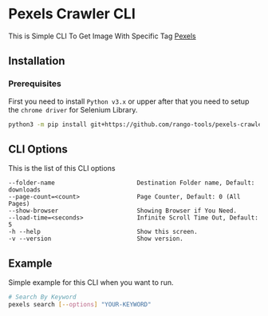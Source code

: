 # Pexels Crawler CLI
This is Simple CLI To Get Image With Specific Tag [Pexels](https://www.pexels.com/)


## Installation

### Prerequisites
First you need to install `Python v3.x` or upper after that you need to setup the `chrome driver` for Selenium Library.

```bash
python3 -m pip install git+https://github.com/rango-tools/pexels-crawler-cli
```

## CLI Options
This is the list of this CLI options
```
--folder-name                       Destination Folder name, Default: downloads
--page-count=<count>                Page Counter, Default: 0 (All Pages)
--show-browser                      Showing Browser if You Need.
--load-time=<seconds>               Infinite Scroll Time Out, Default: 5
-h --help                           Show this screen.
-v --version                        Show version.
```

## Example
Simple example for this CLI when you want to run.


```bash
# Search By Keyword
pexels search [--options] "YOUR-KEYWORD"
```